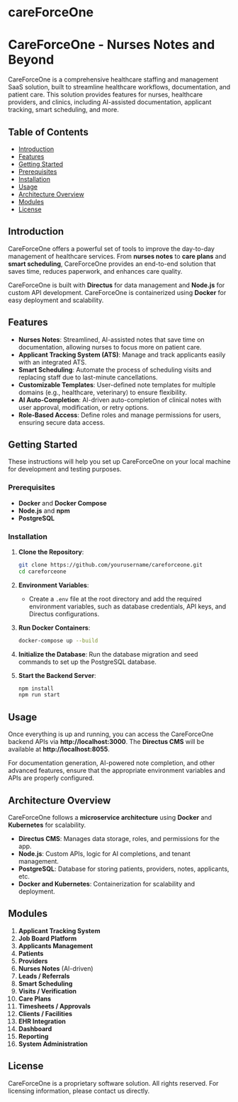 # careForceOne
# CareForceOne - Nurses Notes and Beyond

CareForceOne is a comprehensive healthcare staffing and management SaaS solution, built to streamline healthcare workflows, documentation, and patient care. This solution provides features for nurses, healthcare providers, and clinics, including AI-assisted documentation, applicant tracking, smart scheduling, and more.

## Table of Contents

- [Introduction](#introduction)
- [Features](#features)
- [Getting Started](#getting-started)
- [Prerequisites](#prerequisites)
- [Installation](#installation)
- [Usage](#usage)
- [Architecture Overview](#architecture-overview)
- [Modules](#modules)
- [License](#license)

## Introduction

CareForceOne offers a powerful set of tools to improve the day-to-day management of healthcare services. From **nurses notes** to **care plans** and **smart scheduling**, CareForceOne provides an end-to-end solution that saves time, reduces paperwork, and enhances care quality.

CareForceOne is built with **Directus** for data management and **Node.js** for custom API development. CareForceOne is containerized using **Docker** for easy deployment and scalability.

## Features

- **Nurses Notes**: Streamlined, AI-assisted notes that save time on documentation, allowing nurses to focus more on patient care.
- **Applicant Tracking System (ATS)**: Manage and track applicants easily with an integrated ATS.
- **Smart Scheduling**: Automate the process of scheduling visits and replacing staff due to last-minute cancellations.
- **Customizable Templates**: User-defined note templates for multiple domains (e.g., healthcare, veterinary) to ensure flexibility.
- **AI Auto-Completion**: AI-driven auto-completion of clinical notes with user approval, modification, or retry options.
- **Role-Based Access**: Define roles and manage permissions for users, ensuring secure data access.

## Getting Started

These instructions will help you set up CareForceOne on your local machine for development and testing purposes.

### Prerequisites

- **Docker** and **Docker Compose**
- **Node.js** and **npm**
- **PostgreSQL**

### Installation

1. **Clone the Repository**:
   ```bash
   git clone https://github.com/yourusername/careforceone.git
   cd careforceone
   ```

2. **Environment Variables**:
   - Create a `.env` file at the root directory and add the required environment variables, such as database credentials, API keys, and Directus configurations.

3. **Run Docker Containers**:
   ```bash
   docker-compose up --build
   ```

4. **Initialize the Database**:
   Run the database migration and seed commands to set up the PostgreSQL database.

5. **Start the Backend Server**:
   ```bash
   npm install
   npm run start
   ```

## Usage

Once everything is up and running, you can access the CareForceOne backend APIs via **http://localhost:3000**. The **Directus CMS** will be available at **http://localhost:8055**.

For documentation generation, AI-powered note completion, and other advanced features, ensure that the appropriate environment variables and APIs are properly configured.

## Architecture Overview

CareForceOne follows a **microservice architecture** using **Docker** and **Kubernetes** for scalability.

- **Directus CMS**: Manages data storage, roles, and permissions for the app.
- **Node.js**: Custom APIs, logic for AI completions, and tenant management.
- **PostgreSQL**: Database for storing patients, providers, notes, applicants, etc.
- **Docker and Kubernetes**: Containerization for scalability and deployment.

## Modules

1. **Applicant Tracking System**
2. **Job Board Platform**
3. **Applicants Management**
4. **Patients**
5. **Providers**
6. **Nurses Notes** (AI-driven)
7. **Leads / Referrals**
8. **Smart Scheduling**
9. **Visits / Verification**
10. **Care Plans**
11. **Timesheets / Approvals**
12. **Clients / Facilities**
13. **EHR Integration**
14. **Dashboard**
15. **Reporting**
16. **System Administration**

## License

CareForceOne is a proprietary software solution. All rights reserved. For licensing information, please contact us directly.
